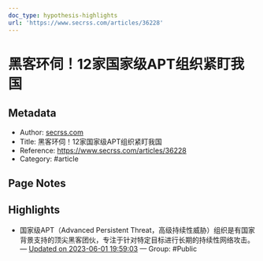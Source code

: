 ```yaml
---
doc_type: hypothesis-highlights
url: 'https://www.secrss.com/articles/36228'
---
```


#  黑客环伺！12家国家级APT组织紧盯我国

## Metadata
- Author: [secrss.com]()
- Title: 黑客环伺！12家国家级APT组织紧盯我国
- Reference: https://www.secrss.com/articles/36228
- Category: #article

## Page Notes
## Highlights
- 国家级APT（Advanced Persistent Threat，高级持续性威胁）组织是有国家背景支持的顶尖黑客团伙，专注于针对特定目标进行长期的持续性网络攻击。 — [Updated on 2023-06-01 19:59:03](https://hyp.is/s8Op-ABzEe6yBmtdHD_SUw/www.secrss.com/articles/36228) — Group: #Public



